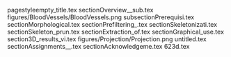 pagestyleempty_title.tex
sectionOverview__sub.tex
figures/BloodVessels/BloodVessels.png
subsectionPrerequisi.tex
sectionMorphological.tex
sectionPrefiltering_.tex
sectionSkeletonizati.tex
sectionSkeleton_prun.tex
sectionExtraction_of.tex
sectionGraphical_use.tex
section3D_results_vi.tex
figures/Projection/Projection.png
untitled.tex
sectionAssignments__.tex
sectionAcknowledgeme.tex
623d.tex
